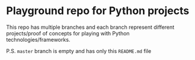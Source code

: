 # Playground repo for Python projects
This repo has multiple branches and each branch represent different projects/proof of concepts for playing with Python technologies/frameworks.

P.S. `master` branch is empty and has only this `README.md` file

